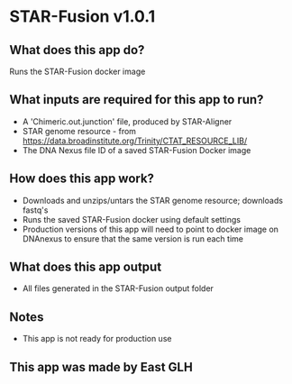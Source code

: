 # STAR-Fusion v1.0.1

## What does this app do?
Runs the STAR-Fusion docker image

## What inputs are required for this app to run?
* A 'Chimeric.out.junction' file, produced by STAR-Aligner
* STAR genome resource - from https://data.broadinstitute.org/Trinity/CTAT_RESOURCE_LIB/
* The DNA Nexus file ID of a saved STAR-Fusion Docker image

## How does this app work?
* Downloads and unzips/untars the STAR genome resource; downloads fastq's
* Runs the saved STAR-Fusion docker using default settings
* Production versions of this app will need to point to docker image on DNAnexus to ensure that the same version is run each time


## What does this app output
* All files generated in the STAR-Fusion output folder

## Notes
* This app is not ready for production use

## This app was made by East GLH
